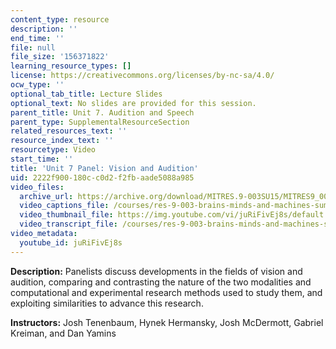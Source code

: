 ```yaml
---
content_type: resource
description: ''
end_time: ''
file: null
file_size: '156371822'
learning_resource_types: []
license: https://creativecommons.org/licenses/by-nc-sa/4.0/
ocw_type: ''
optional_tab_title: Lecture Slides
optional_text: No slides are provided for this session.
parent_title: Unit 7. Audition and Speech
parent_type: SupplementalResourceSection
related_resources_text: ''
resource_index_text: ''
resourcetype: Video
start_time: ''
title: 'Unit 7 Panel: Vision and Audition'
uid: 2222f900-180c-c0d2-f2fb-aade5088a985
video_files:
  archive_url: https://archive.org/download/MITRES.9-003SU15/MITRES9_003SU15_Unit_7_300k.mp4
  video_captions_file: /courses/res-9-003-brains-minds-and-machines-summer-course-summer-2015/527f01a1218758f3812eab32b1cbf23d_juRiFivEj8s.vtt
  video_thumbnail_file: https://img.youtube.com/vi/juRiFivEj8s/default.jpg
  video_transcript_file: /courses/res-9-003-brains-minds-and-machines-summer-course-summer-2015/ec1839777434fec031c7bff396063ff1_juRiFivEj8s.pdf
video_metadata:
  youtube_id: juRiFivEj8s
---
```


**Description:** Panelists discuss developments in the fields of vision and audition, comparing and contrasting the nature of the two modalities and computational and experimental research methods used to study them, and exploiting similarities to advance this research.

**Instructors:** Josh Tenenbaum, Hynek Hermansky, Josh McDermott, Gabriel Kreiman, and Dan Yamins

